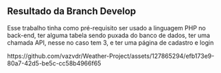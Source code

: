 <h2>Resultado da Branch Develop</h2>
<p>Esse trabalho tinha como pré-requisito ser usado a linguagem PHP no back-end, ter alguma tabela sendo puxada do banco de dados, ter uma chamada API, nesse no caso tem 3, e ter uma página de cadastro e login </p>
https://github.com/vazvdr/Weather-Project/assets/127865294/efb173e9-80a7-42d5-be5c-cc58b4966f65
